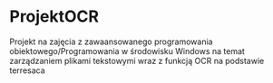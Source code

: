 # ProjektOCR
Projekt na zajęcia z zawaansowanego programowania obiektowego/Programowania w środowisku Windows na temat zarządzaniem plikami tekstowymi wraz z funkcją OCR na podstawie terresaca 
